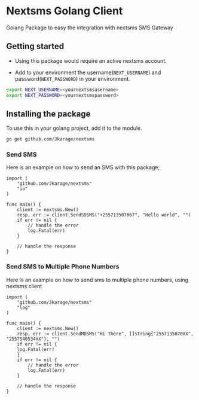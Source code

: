 # Nextsms Golang Client

Golang Package to easy the integration with nextsms SMS Gateway

## Getting started

- Using this package would require an active nextsms account.

- Add to your environment the username(`NEXT_USERNAME`) and password(`NEXT_PASSWORD`) in your environment.

```bash
export NEXT_USERNAME=<yournextsmsusername> 
export NEXT_PASSWORD=<yournextsmspassword>
```

## Installing the package

To use this in your golang project, add it to the module.

```bash
go get github.com/Jkarage/nextsms
```

### Send SMS

Here is an example on how to send an SMS with this package;

```golang
import (
    "github.com/Jkarage/nextsms"
    "io"
)

func main() {
    client := nextsms.New()
    resp, err := client.SendSDSMS("+255713507067", "Hello world", "")
    if err != nil {
        // handle the error
        log.Fatal(err)
    }

    // handle the response
}
```

### Send SMS to Multiple Phone Numbers

Here is an example on how to send sms to multiple phone numbers, using nextsms client

```golang
import (
    "github.com/Jkarage/nextsms"
    "log"
)

func main() {
    client := nextsms.New()
    resp, err := client.SendMDSMS("Hi There", []string{"2557135070XX", "2557540534XX"}, "")
    if err != nil {
    log.Fatal(err)
    }
    if err != nil {
        // handle the error
        log.Fatal(err)
    }

    // handle the response
}
```
